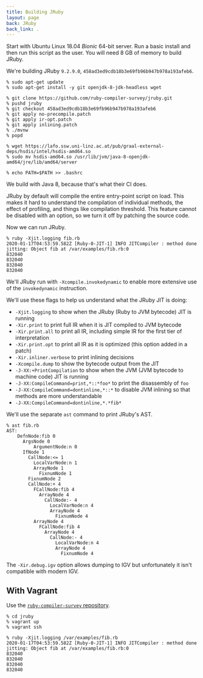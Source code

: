 ```yaml
---
title: Building JRuby
layout: page
back: JRuby
back_link: .
---
```


Start with Ubuntu Linux 18.04 *Bionic* 64-bit server. Run a basic install and then run this script as the user. You will need 8 GB of memory to build JRuby.

We're building JRuby `9.2.9.0`, `458ad3ed9cdb18b3e69fb96b947b978a193afeb6`.

```
% sudo apt-get update
% sudo apt-get install -y git openjdk-8-jdk-headless wget

% git clone https://github.com/ruby-compiler-survey/jruby.git
% pushd jruby
% git checkout 458ad3ed9cdb18b3e69fb96b947b978a193afeb6
% git apply no-precompile.patch
% git apply ir-opt.patch
% git apply inlining.patch
% ./mvnw
% popd

% wget https://lafo.ssw.uni-linz.ac.at/pub/graal-external-deps/hsdis/intel/hsdis-amd64.so
% sudo mv hsdis-amd64.so /usr/lib/jvm/java-8-openjdk-amd64/jre/lib/amd64/server

% echo PATH=$PATH >> .bashrc
```

We build with Java 8, because that's what their CI does.

JRuby by default will compile the entire entry-point script on load. This makes it hard to understand the compilation of individual methods, the effect of profiling, and things like compilation threshold. This feature cannot be disabled with an option, so we turn it off by patching the source code.

Now we can run JRuby.

```
% ruby -Xjit.logging fib.rb
2020-01-17T04:53:59.582Z [Ruby-0-JIT-1] INFO JITCompiler : method done jitting: Object fib at /var/examples/fib.rb:0
832040
832040
832040
832040
```

We'll JRuby run with `-Xcompile.invokedynamic` to enable more extensive use of the `invokedynamic` instruction.

We'll use these flags to help us understand what the JRuby JIT is doing:

* `-Xjit.logging` to show when the JRuby (Ruby to JVM bytecode) JIT is running
* `-Xir.print` to print full IR when it is JIT compiled to JVM bytecode
* `-Xir.print.all` to print all IR, including simple IR for the first tier of interpretation
* `-Xir.print.opt` to print all IR as it is optimized (this option added in a patch)
* `-Xir.inliner.verbose` to print inlining decisions
* `-Xcompile.dump` to show the bytecode output from the JIT
* `-J-XX:+PrintCompilation` to show when the JVM (JVM bytecode to machine code) JIT is running
* `-J-XX:CompileCommand=print,*::*foo*` to print the disassembly of `foo`
* `-J-XX:CompileCommand=dontinline,*::*` to disable JVM inlining so that methods are more understandable
* `-J-XX:CompileCommand=dontinline,*.*fib*`

We'll use the separate `ast` command to print JRuby's AST.

```
% ast fib.rb
AST:
    DefnNode:fib 0
      ArgsNode 0
          ArgumentNode:n 0
      IfNode 1
        CallNode:<= 1
          LocalVarNode:n 1
          ArrayNode 1
            FixnumNode 1
        FixnumNode 2
        CallNode:+ 4
          FCallNode:fib 4
            ArrayNode 4
              CallNode:- 4
                LocalVarNode:n 4
                ArrayNode 4
                  FixnumNode 4
          ArrayNode 4
            FCallNode:fib 4
              ArrayNode 4
                CallNode:- 4
                  LocalVarNode:n 4
                  ArrayNode 4
                    FixnumNode 4
```

The `-Xir.debug.igv` option allows dumping to IGV but unfortunately it isn't compatible with modern IGV.

## With Vagrant

Use the [`ruby-compiler-survey` repository](https://github.com/ruby-compiler-survey/ruby-compiler-survey/).

```
% cd jruby
% vagrant up
% vagrant ssh
```

```
% ruby -Xjit.logging /var/examples/fib.rb
2020-01-17T04:53:59.582Z [Ruby-0-JIT-1] INFO JITCompiler : method done jitting: Object fib at /var/examples/fib.rb:0
832040
832040
832040
832040
```
